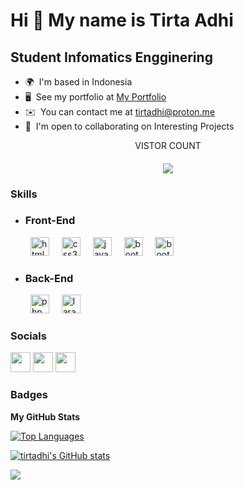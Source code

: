Hi 👋 My name is Tirta Adhi
===========================

Student Infomatics Engginering
------------------------------

* 🌍  I'm based in Indonesia
* 🖥️  See my portfolio at [My Portfolio](http://tirtadhi.github.io)
* ✉️  You can contact me at [tirtadhi@proton.me](mailto:tirtadhi@proton.me)
* 🤝  I'm open to collaborating on Interesting Projects




<p align="center">VISTOR COUNT
  <h4 align="center">

  <img src="https://profile-counter.glitch.me/tirtadhi/count.svg" />


### Skills

<ul>
  <li><h3>Front-End</h3></li>
</ul>
<div align="left">
  <img width="12" />
  <img width="12" />
  <img src="https://skillicons.dev/icons?i=html" height="30" alt="html5 logo"  />
  <img width="12" />
  <img src="https://skillicons.dev/icons?i=css" height="30" alt="css3 logo"  />
  <img width="12" />
  <img src="https://skillicons.dev/icons?i=js" height="30" alt="javascript logo"  />
  <img width="12" />
  <img src="https://skillicons.dev/icons?i=bootstrap" height="30" alt="bootstrap logo"  />
  <img width="12" />
  <img src="https://skillicons.dev/icons?i=kotlin" height="30" alt="bootstrap logo"  />
</div>

<ul>
  <li><h3>Back-End</h3></li>
</ul>
<div align="left">
  <img width="12" />
  <img width="12" />
  <img src="https://skillicons.dev/icons?i=php" height="30" alt="php logo"  />
  <img width="12" />
  <img src="https://skillicons.dev/icons?i=firebase" height="30" alt="laravel logo"  />
</div>


### Socials

<p align="left"> <a href="https://www.github.com/tirtadhi" target="_blank" rel="noreferrer"><img src="https://raw.githubusercontent.com/danielcranney/readme-generator/main/public/icons/socials/github-dark.svg" width="32" height="32" /></a> <a href="http://www.instagram.com/tirtadhi" target="_blank" rel="noreferrer"><img src="https://raw.githubusercontent.com/danielcranney/readme-generator/main/public/icons/socials/instagram.svg" width="32" height="32" /></a> <a href="https://www.linkedin.com/in/tirtaadhisamsara" target="_blank" rel="noreferrer"><img src="https://raw.githubusercontent.com/danielcranney/readme-generator/main/public/icons/socials/linkedin.svg" width="32" height="32" /></a></p>

### Badges

<b>My GitHub Stats</b>

<a href="https://github.com/tirtadhi" align="left"><img src="https://github-readme-stats.vercel.app/api/top-langs/?username=tirtadhi&langs_count=10&title_color=22c55e&text_color=ffffff&icon_color=22c55e&bg_color=1c1917&hide_border=true&locale=en&custom_title=Top%20%Languages" alt="Top Languages" /></a>

<a href="http://www.github.com/tirtadhi"><img src="https://github-readme-stats.vercel.app/api?username=tirtadhi&show_icons=true&hide=&count_private=true&title_color=22c55e&text_color=ffffff&icon_color=22c55e&bg_color=1c1917&hide_border=true&show_icons=true" alt="tirtadhi's GitHub stats" /></a>

<a href="http://www.github.com/tirtadhi"><img src="https://github-readme-streak-stats.herokuapp.com/?user=tirtadhi&stroke=ffffff&background=1c1917&ring=22c55e&fire=22c55e&currStreakNum=ffffff&currStreakLabel=22c55e&sideNums=ffffff&sideLabels=ffffff&dates=ffffff&hide_border=true" /></a>


